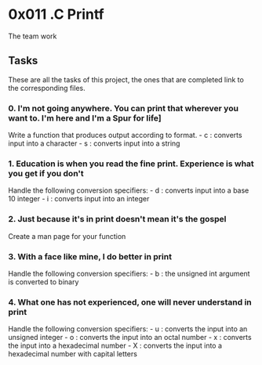 # 0x011 .C Printf

The team work

## Tasks

These are all the tasks of this project, the ones that are completed link to the corresponding files.

### 0. I'm not going anywhere. You can print that wherever you want to. I'm here and I'm a Spur for life]
Write a function that produces output according to format.
	- c : converts input into a character
	- s : converts input into a string

### 1. Education is when you read the fine print. Experience is what you get if you don't
Handle the following conversion specifiers:
	- d : converts input into a base 10 integer
	- i : converts input into an integer

### 2. Just because it's in print doesn't mean it's the gospel
Create a man page for your function

### 3. With a face like mine, I do better in print
Handle the following conversion specifiers:
	- b : the unsigned int argument is converted to binary

### 4. What one has not experienced, one will never understand in print
Handle the following conversion specifiers:
	- u : converts the input into an unsigned integer
	- o : converts the input into an octal number
	- x : converts the input into a hexadecimal number
	- X : converts the input into a hexadecimal number with capital letters
